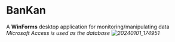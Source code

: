 # BanKan
 A **WinForms** desktop application for monitoring/manipulating data <br>
 <i>Microsoft Access is used as the database
![20240101_174951](https://github.com/Aleyna-B/BanKan/assets/122743833/27fe4774-5a9c-455a-9bf7-91144578d8a5)
